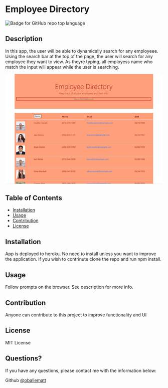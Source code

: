 # Employee Directory
  
  ![Badge for GitHub repo top language](https://img.shields.io/github/languages/top/oballematt/React-Employee-Directory?style=flat&logo=appveyor) 
  

  ## Description

  In this app, the user will be able to dynamically search for any employeee. Using the search bar at the top of the page, the user will search for any employee they want to view. As theyre typing, all employess name who match the input will appear while the user is searching. 

  ![Directory](src/images/directory.PNG)
  
  ## Table of Contents
  * [Installation](#installation)
  * [Usage](#usage)
  * [Contribution](#contribution)
  * [License](#license)
  ## Installation
  
  App is deployed to heroku. No need to install unless you want to improve the application. If you wish to contrinute clone the repo and run npm install.
  
  
  ## Usage
  
  Follow prompts on the browser. See description for more info.
  
  
  ## Contribution
  
  Anyone can contribute to this project to improve functionality and UI
  
  
  ## License
  
  MIT License
  
  
  ## Questions?
  
  If you have any questions, please contact me with the information below:

  Github [@oballematt](https://github.com/oballematt)
  